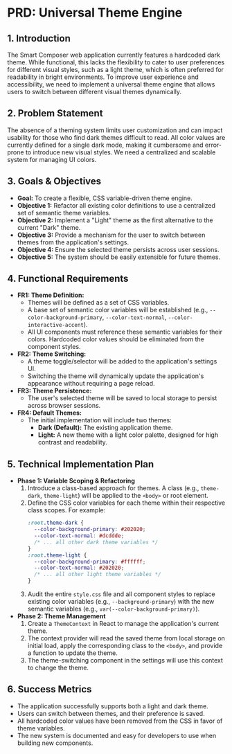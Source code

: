 # PRD: Universal Theme Engine

## 1. Introduction

The Smart Composer web application currently features a hardcoded dark theme. While functional, this lacks the flexibility to cater to user preferences for different visual styles, such as a light theme, which is often preferred for readability in bright environments. To improve user experience and accessibility, we need to implement a universal theme engine that allows users to switch between different visual themes dynamically.

## 2. Problem Statement

The absence of a theming system limits user customization and can impact usability for those who find dark themes difficult to read. All color values are currently defined for a single dark mode, making it cumbersome and error-prone to introduce new visual styles. We need a centralized and scalable system for managing UI colors.

## 3. Goals & Objectives

- **Goal:** To create a flexible, CSS variable-driven theme engine.
- **Objective 1:** Refactor all existing color definitions to use a centralized set of semantic theme variables.
- **Objective 2:** Implement a "Light" theme as the first alternative to the current "Dark" theme.
- **Objective 3:** Provide a mechanism for the user to switch between themes from the application's settings.
- **Objective 4:** Ensure the selected theme persists across user sessions.
- **Objective 5:** The system should be easily extensible for future themes.

## 4. Functional Requirements

- **FR1: Theme Definition:**
  - Themes will be defined as a set of CSS variables.
  - A base set of semantic color variables will be established (e.g., `--color-background-primary`, `--color-text-normal`, `--color-interactive-accent`).
  - All UI components must reference these semantic variables for their colors. Hardcoded color values should be eliminated from the component styles.
- **FR2: Theme Switching:**
  - A theme toggle/selector will be added to the application's settings UI.
  - Switching the theme will dynamically update the application's appearance without requiring a page reload.
- **FR3: Theme Persistence:**
  - The user's selected theme will be saved to local storage to persist across browser sessions.
- **FR4: Default Themes:**
  - The initial implementation will include two themes:
    - **Dark (Default):** The existing application theme.
    - **Light:** A new theme with a light color palette, designed for high contrast and readability.

## 5. Technical Implementation Plan

- **Phase 1: Variable Scoping & Refactoring**
  1.  Introduce a class-based approach for themes. A class (e.g., `theme-dark`, `theme-light`) will be applied to the `<body>` or root element.
  2.  Define the CSS color variables for each theme within their respective class scopes. For example:
      ```css
      :root.theme-dark {
        --color-background-primary: #202020;
        --color-text-normal: #dcddde;
        /* ... all other dark theme variables */
      }
      :root.theme-light {
        --color-background-primary: #ffffff;
        --color-text-normal: #202020;
        /* ... all other light theme variables */
      }
      ```
  3.  Audit the entire `style.css` file and all component styles to replace existing color variables (e.g., `--background-primary`) with the new semantic variables (e.g., `var(--color-background-primary)`).
- **Phase 2: Theme Management**
  1.  Create a `ThemeContext` in React to manage the application's current theme.
  2.  The context provider will read the saved theme from local storage on initial load, apply the corresponding class to the `<body>`, and provide a function to update the theme.
  3.  The theme-switching component in the settings will use this context to change the theme.

## 6. Success Metrics

- The application successfully supports both a light and dark theme.
- Users can switch between themes, and their preference is saved.
- All hardcoded color values have been removed from the CSS in favor of theme variables.
- The new system is documented and easy for developers to use when building new components. 